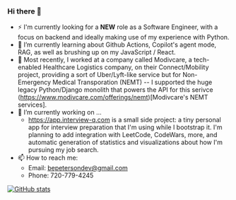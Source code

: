 ### Hi there 👋

- ⚡ I'm currently looking for a **NEW** role as a Software Engineer, with a focus on backend and ideally making use of my experience with Python.
- 🌱 I’m currently learning about Github Actions, Copilot's agent mode, RAG, as well as brushing up on my JavaScript / React.
- 💼 Most recently, I worked at a company called Modivcare, a tech-enabled Healthcare Logistics company, on their Connect/Mobility project, providing a sort of Uber/Lyft-like service but for Non-Emergency Medical Transporation (NEMT) -- I supported the huge legacy Python/Django monolith that powers the API for this serivce (https://www.modivcare.com/offerings/nemt)[Modivcare's NEMT services].
- 🔭 I’m currently working on ...
  - https://app.interview-q.com is a small side project: a tiny personal app for interview preparation that I'm using while I bootstrap it. I'm planning to add integration with LeetCode, CodeWars, more, and automatic generation of statistics and visualizations about how I'm pursuing my job search.
- 📫 How to reach me:
  - Email: bepetersondev@gmail.com
  - Phone: 720-779-4245 

[![GitHub stats](https://github-readme-stats.vercel.app/api?username=bepetersn)](https://github.com/anuraghazra/github-readme-stats)

<!--
**bepetersn/bepetersn** is a ✨ _special_ ✨ repository because its `README.md` (this file) appears on your GitHub profile.

Here are some ideas to get you started:

- 🔭 I’m currently working on ...
- 🌱 I’m currently learning ...
- 👯 I’m looking to collaborate on ...
- 🤔 I’m looking for help with ...
- 💬 Ask me about ...
- 📫 How to reach me: ...
- 😄 Pronouns: ...
- ⚡ Fun fact: ...
-->
